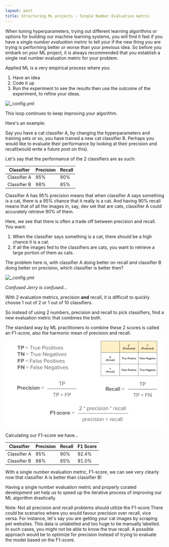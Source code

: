 ```yaml
---
layout: post
title: Structuring ML projects - Single Number Evaluation metric
---
```


When tuning hyperparameters, trying out different learning algorithms or options for building our machine learning systems, you will find it fast if you have a *single number evaluation metric* to tell your if the new thing you are trying is performing better or worse than your previous idea. So before you embark on your ML project, it is always recommended that you establish a single real number evaluation metric for your problem. 

Applied ML is a very empirical process where you:

1. Have an idea  
2. Code it up  
3. Run the experiment to see the results then use the outcome of the experiment, to refine your ideas.

![_config.yml](https://encrypted-tbn0.gstatic.com/images?q=tbn:ANd9GcSJ8pNxennVWIUxXZlJYNb4p5eo_gIfVkBC_AODNHRDl8FdjyV8mA)

This loop continues to keep improving your algorithm.

Here's an example: 

Say you have a cat classifer A, by changing the hyperparameters and training sets or so, you have trained a new cat classifier B. Perhaps you would like to evaluate their performance by looking at their precision and recall(would write a future post on this).

Let's say that the performance of the 2 classifiers are as such:

|  Classifier  | Precision | Recall |
| -------- |-----| -----|
| Classifier A   | 95% | 90% |
| Classifier B  | 98%   |  85%|

Classifier A has 95% precision means that when classifier A says something is a cat, there is a 95% chance that it really is a cat. And having 90% recall means that of all the images in, say, dev set that are cats, classifier A could accurately retrieve 90% of them. 

Here, we see that there is often a trade off between precision and recall.  
You want:  
1. When the classifier says something is a cat, there should be a high chance it is a cat.
2. If all the images fed to the classifiers are cats, you want to retrieve a large portion of them as cats.

The problem here is, with classifier A doing better on recall and classifier B doing better on precision, which classifier is better then?  

![_config.yml](https://vignette.wikia.nocookie.net/rickandmorty/images/2/2e/S2e2_confused_jerry.png/revision/latest/scale-to-width-down/320?cb=20160919232226)  

_Confused Jerry is confused..._

With 2 evaluation metrics, precision **and** recall, it is difficult to quickly choose 1 out of 2 or 1 out of 10 classifiers. 

So instead of using 2 numbers, precision and recall to pick classifiers, find a new evaluation metric that combines the both. 

The standard way by ML practitioners to combine these 2 scores is called an F1-score, also the harmonic mean of precision and recall. 

![_config.yml](/images/PnR.png)

Calculating our F1-score we have...  

|  Classifier  | Precision | Recall | F1 Score
| -------- |-----| -----| ---- |
| Classifier A   | 95% | 90% | 92.4%|
| Classifier B  | 98%   |  85%| 91.0%|

With a single number evaluation metric, F1-score, we can see very clearly now that classifier A is better than classifier B!

Having a single number evaluation metric and properly curated development set help us to speed up the iterative process of improving our ML algorithm drastically. 

Note: Not all precision and recall problems should utilize the F1-score.There could be scenarios where you would favour precision over recall, vice versa. For instance, let's say you are getting your cat images by scraping pet websites. This data is unlabelled and too huge to be manually labelled. In such cases, you might not be able to know the true recall. A possible approach would be to optimize for precision instead of trying to evaluate the model based on the F1-score.




